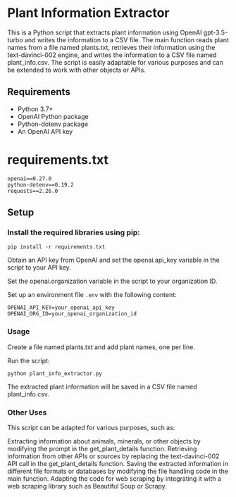 # Plant Information Extractor 
This is a Python script that extracts plant information using OpenAI gpt-3.5-turbo and writes the information to a CSV file. The main function reads plant names from a file named plants.txt, retrieves their information using the text-davinci-002 engine, and writes the information to a CSV file named plant_info.csv. The script is easily adaptable for various purposes and can be extended to work with other objects or APIs.

## Requirements

- Python 3.7+
- OpenAI Python package
- Python-dotenv package
- An OpenAI API key

# requirements.txt
```
openai==0.27.0
python-dotenv==0.19.2
requests==2.26.0
```

## Setup
### Install the required libraries using pip:

```
pip install -r requirements.txt
```

Obtain an API key from OpenAI and set the openai.api_key variable in the script to your API key.

Set the openai.organization variable in the script to your organization ID.

Set up an environment file `.env` with the following content:
```
OPENAI_API_KEY=your_openai_api_key
OPENAI_ORG_ID=your_openai_organization_id
```
### Usage
Create a file named plants.txt and add plant names, one per line.

Run the script:

```
python plant_info_extractor.py
```

The extracted plant information will be saved in a CSV file named plant_info.csv.

### Other Uses

This script can be adapted for various purposes, such as:

Extracting information about animals, minerals, or other objects by modifying the prompt in the get_plant_details function.
Retrieving information from other APIs or sources by replacing the text-davinci-002 API call in the get_plant_details function.
Saving the extracted information in different file formats or databases by modifying the file handling code in the main function.
Adapting the code for web scraping by integrating it with a web scraping library such as Beautiful Soup or Scrapy.
